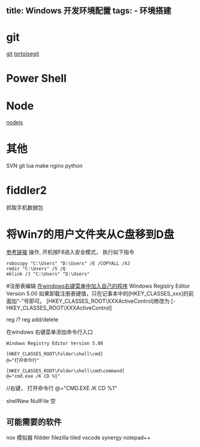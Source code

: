 title: Windows 开发环境配置
tags: 
    -   环境搭建
---

# git 
[git](https://git-scm.com)
[tortoisegit](https://tortoisegit.org/)
# Power Shell
# Node
[nodejs](https://nodejs.org/zh-cn/)
# 其他
SVN
git
lua
make
nginx
python


# fiddler2
抓取手机数据包

# 将Win7的用户文件夹从C盘移到D盘
[参考链接](https://zhidao.baidu.com/question/576103899.html)
操作, 开机按F8进入安全模式， 执行如下指令
```
robocopy "C:\Users" "D:\Users" /E /COPYALL /XJ
rmdir "C:\Users" /S /Q
mklink /J "C:\Users" "D:\Users"
```


#注册表编辑
[在windows右键菜单中加入自己的程序](http://blog.csdn.net/marklr/article/details/4006356)
Windows Registry Editor Version 5.00
如果卸载注册表键值，只在记事本中的[HKEY_CLASSES_xxx]的前面加“-”号即可。 [HKEY_CLASSES_ROOT\XXXActiveControl]修改为
[-HKEY_CLASSES_ROOT\XXXActiveControl]

reg /?
reg add/delete

在windows 右键菜单添加命令行入口
```reg
Windows Registry Editor Version 5.00

[HKEY_CLASSES_ROOT\Folder\shell\cmd]
@="打开命令行"

[HKEY_CLASSES_ROOT\Folder\shell\cmd\command]
@="cmd.exe /K CD %1"
```
//右键， 打开命令行
@="CMD.EXE /K CD %1"  

shellNew
    NullFile 空


## 可能需要的软件
nox 模拟器
fildder
filezilla
tiled
vscode
synergy
notepad++
